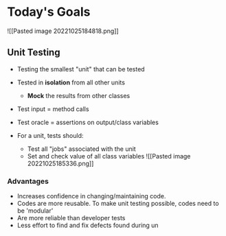 # Today's Goals
![[Pasted image 20221025184818.png]]

## Unit Testing 
- Testing the smallest "unit" that can be tested
- Tested in **isolation** from all other units
	- **Mock** the results from other classes
- Test input = method calls
- Test oracle = assertions on output/class variables

- For a unit, tests should:
	- Test all "jobs" associated with the unit
	- Set and check value of all class variables
![[Pasted image 20221025185336.png]]

### Advantages
- Increases confidence in changing/maintaining code.
- Codes are more reusable. To make unit testing possible, codes need to be 'modular'
- Are more reliable than developer tests
- Less effort to find and fix defects found during un